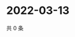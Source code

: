 # 2022-03-13

共 0 条

<!-- BEGIN WEIBO -->
<!-- 最后更新时间 Sun Mar 13 2022 18:12:52 GMT+0800 (China Standard Time) -->

<!-- END WEIBO -->
